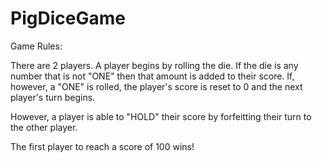 # PigDiceGame

Game Rules:

There are 2 players.  A player begins by rolling the die.  If the die is any number that is not "ONE" then that amount is added to their score.  If, however, a "ONE" is rolled, the player's score is reset to 0 and the next player's turn begins.

However, a player is able to "HOLD" their score by forfeitting their turn to the other player.

The first player to reach a score of 100 wins!